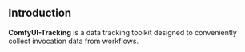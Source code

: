 ## Introduction
**ComfyUI-Tracking** is a data tracking toolkit designed to conveniently collect invocation data from workflows.